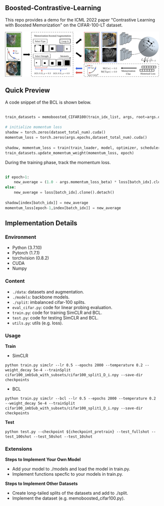 ## Boosted-Contrastive-Learning

This repo provides a demo for the ICML 2022 paper "Contrastive Learning with Boosted Memorization" on the CIFAR-100-LT dataset. 

<div align="left">
  <img src="figures/methods.jpg" width="1000px" />
</div>

## Quick Preview
A code snippet of the BCL is shown below. 

```python

train_datasets = memoboosted_CIFAR100(train_idx_list, args, root=args.data_folder, train=True)

# initialize momentum loss
shadow = torch.zeros(dataset_total_num).cuda()
momentum_loss = torch.zeros(args.epochs,dataset_total_num).cuda()

shadow, momentum_loss = train(train_loader, model, optimizer, scheduler, epoch, log, shadow, momentum_loss, args=args)
train_datasets.update_momentum_weight(momentum_loss, epoch)

```

During the training phase, track the momentum loss. 

```python

if epoch>1:
    new_average = (1.0 - args.momentum_loss_beta) * loss[batch_idx].clone().detach() + args.momentum_loss_beta * shadow[index[batch_idx]]
else:
    new_average = loss[batch_idx].clone().detach()
    
shadow[index[batch_idx]] = new_average
momentum_loss[epoch-1,index[batch_idx]] = new_average

```

## Implementation Details

### Environment
- Python (3.7.10)
- Pytorch (1.7.1)
- torchvision (0.8.2)
- CUDA
- Numpy

### Content

- ```./data```: datasets and augmentation.
- ```./models```: backbone models.
- ```./split```: imbalanced cifar-100 splits.
- ```eval_cifar.py```: code for linear probing evaluation.
- ```train.py```: code for training SimCLR and BCL.
- ```test.py```: code for testing SimCLR and BCL.
- ```utils.py```: utils (e.g. loss).

### Usage

**Train**

- SimCLR
```train SimCLR
python train.py simclr --lr 0.5 --epochs 2000 --temperature 0.2 --weight_decay 5e-4 --trainSplit cifar100_imbSub_with_subsets/cifar100_split1_D_i.npy --save-dir checkpoints
```

- BCL
```train BCL
python train.py simclr --bcl --lr 0.5 --epochs 2000 --temperature 0.2 --weight_decay 5e-4 --trainSplit cifar100_imbSub_with_subsets/cifar100_split1_D_i.npy --save-dir checkpoints 
```

**Test**

```test
python test.py --checkpoint ${checkpoint_pretrain} --test_fullshot --test_100shot --test_50shot --test_10shot
```

### Extensions

**Steps to Implement Your Own Model**

- Add your model to ./models and load the model in train.py.
- Implement functions specfic to your models in train.py.

**Steps to Implement Other Datasets**

- Create long-tailed splits of the datasets and add to ./split.
- Implement the dataset (e.g. memoboosted_cifar100.py).

